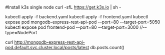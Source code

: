 #Install k3s single node
curl -sfL https://get.k3s.io | sh -

kubectl apply -f backend.yaml
kubectl apply -f frontend.yaml
kubectl expose pod mongodb-express-rest-api-pod  --port=80 --target-port=5050
kubectl expose pod frontend-pod --port=80 --target-port=3000 //--type=NodePort

curl http://mongodb-express-rest-api-pod.default.svc.cluster.local/posts/latest
db.posts.count()

